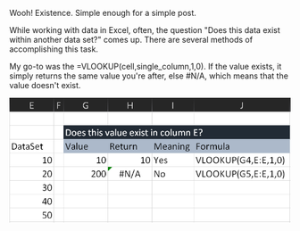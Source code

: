 ---
---

Wooh! Existence. Simple enough for a simple post.

While working with data in Excel, often, the question "Does this data exist within another data set?" comes up. There are several methods of accomplishing this task.

My go-to was the =VLOOKUP(cell,single_column,1,0). If the value exists, it simply returns the same value you're after, else #N/A, which means that the value doesn't exist.

![Exists using VLOOKUP](https://github.com/NahuatlC137/PracticalTechStudios/blob/master/assets/Exists_Using_VLOOKUP.PNG)
